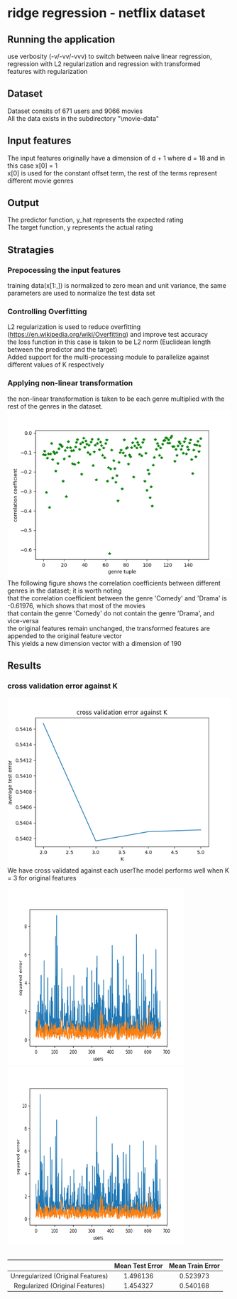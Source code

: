 # ridge regression - netflix dataset
## Running the application 
use verbosity (-v/-vv/-vvv) to switch between naive linear regression, regression with L2 regularization and regression with transformed <br> 
features with regularization <br> 
## Dataset 
Dataset consits of 671 users and 9066 movies <br> 
All the data exists in the subdirectory "\movie-data" <br>
## Input features
The input features originally have a dimension of d + 1 where d = 18 and in this case x[0] = 1 <br> 
x[0] is used for the constant offset term, the rest of the terms represent different movie genres <br> 
## Output 
The predictor function, y_hat represents the expected rating <br>
The target function, y represents the actual rating <br> 
## Stratagies
### Prepocessing the input features
training data(x[1:,]) is normalized to zero mean and unit variance, the same parameters are used to normalize the test data set <br>
### Controlling Overfitting
L2 regularization is used to reduce overfitting (https://en.wikipedia.org/wiki/Overfitting) and improve test accuracy <br> 
the loss function in this case is taken to be L2 norm (Euclidean length between the predictor and the target) <br> 
Added support for the multi-processing module to parallelize against different values of K respectively <br> 
### Applying non-linear transformation
the non-linear transformation is taken to be each genre multiplied with the rest of the genres in the dataset. <br>
![Alt text](https://github.com/aa18514/Python/blob/master/netflix_regression/correlation_coefficients.png "Correlation coefficients") <br>
The following figure shows the correlation coefficients between different genres in the dataset; it is worth noting <br> 
that the correlation coefficient between the genre 'Comedy' and 'Drama' is -0.61976, which shows that most of the movies <br>
that contain the genre 'Comedy' do not contain the genre 'Drama', and vice-versa  <br> 
the original features remain unchanged, the transformed features are appended to the original feature vector <br>
This yields a new dimension vector with a dimension of 190 <br>  
## Results
### cross validation error against K

![Alt text](https://github.com/aa18514/Python/blob/master/netflix_regression/cross_validation_error.png "Cross Validation Error versus K") <br> 
We have cross validated against each userThe model performs well when K = 3 for original features
<br>
<div>
	<img src="https://github.com/aa18514/Python/blob/master/netflix_regression/test_train_error.png" width="400" height="400" />
	<img src="https://github.com/aa18514/Python/blob/master/netflix_regression/regression_without_regularization.png" width="400" height = "400" /> 
</div>
<br>

|  | Mean Test Error | Mean Train Error |
| :---: | :-: | :-: |
| Unregularized (Original Features) | 1.496136 | 0.523973 |
| Regularized (Original Features) | 1.454327 | 0.540168 |
